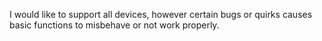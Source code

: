 I would like to support all devices, however certain bugs or quirks causes basic functions to misbehave or not work properly.  